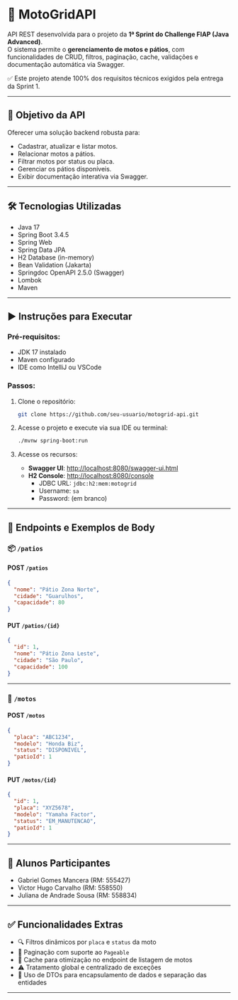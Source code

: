 # 🚀 MotoGridAPI

API REST desenvolvida para o projeto da **1ª Sprint do Challenge FIAP (Java Advanced)**.  
O sistema permite o **gerenciamento de motos e pátios**, com funcionalidades de CRUD, filtros, paginação, cache, validações e documentação automática via Swagger.

✅ Este projeto atende 100% dos requisitos técnicos exigidos pela entrega da Sprint 1.

---

## 🎯 Objetivo da API

Oferecer uma solução backend robusta para:
- Cadastrar, atualizar e listar motos.
- Relacionar motos a pátios.
- Filtrar motos por status ou placa.
- Gerenciar os pátios disponíveis.
- Exibir documentação interativa via Swagger.

---

## 🛠 Tecnologias Utilizadas

- Java 17
- Spring Boot 3.4.5
- Spring Web
- Spring Data JPA
- H2 Database (in-memory)
- Bean Validation (Jakarta)
- Springdoc OpenAPI 2.5.0 (Swagger)
- Lombok
- Maven

---

## ▶️ Instruções para Executar

### Pré-requisitos:
- JDK 17 instalado
- Maven configurado
- IDE como IntelliJ ou VSCode

### Passos:

1. Clone o repositório:
   ```bash
   git clone https://github.com/seu-usuario/motogrid-api.git
   ```

2. Acesse o projeto e execute via sua IDE ou terminal:
   ```bash
   ./mvnw spring-boot:run
   ```

3. Acesse os recursos:
    - **Swagger UI**: [http://localhost:8080/swagger-ui.html](http://localhost:8080/swagger-ui.html)
    - **H2 Console**: [http://localhost:8080/console](http://localhost:8080/console)
        - JDBC URL: `jdbc:h2:mem:motogrid`
        - Username: `sa`
        - Password: (em branco)

---

## 🔗 Endpoints e Exemplos de Body

### 📦 `/patios`

#### POST `/patios`
```json
{
  "nome": "Pátio Zona Norte",
  "cidade": "Guarulhos",
  "capacidade": 80
}
```

#### PUT `/patios/{id}`
```json
{
  "id": 1,
  "nome": "Pátio Zona Leste",
  "cidade": "São Paulo",
  "capacidade": 100
}
```

---

### 🛵 `/motos`

#### POST `/motos`
```json
{
  "placa": "ABC1234",
  "modelo": "Honda Biz",
  "status": "DISPONIVEL",
  "patioId": 1
}
```

#### PUT `/motos/{id}`
```json
{
  "id": 1,
  "placa": "XYZ5678",
  "modelo": "Yamaha Factor",
  "status": "EM_MANUTENCAO",
  "patioId": 1
}
```

---

## 👥 Alunos Participantes

- Gabriel Gomes Mancera (RM: 555427)
- Victor Hugo Carvalho  (RM: 558550)
- Juliana de Andrade Sousa (RM: 558834)

---

## ✅ Funcionalidades Extras

- 🔍 Filtros dinâmicos por `placa` e `status` da moto
- 📃 Paginação com suporte ao `Pageable`
- 💾 Cache para otimização no endpoint de listagem de motos
- ⚠️ Tratamento global e centralizado de exceções
- 🔄 Uso de DTOs para encapsulamento de dados e separação das entidades

---
